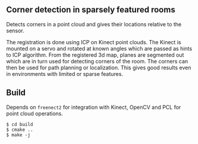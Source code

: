 ## Corner detection in sparsely featured rooms

Detects corners in a point cloud and gives their locations relative to the sensor.

The registration is done using ICP on Kinect point clouds. The Kinect is mounted on
a servo and rotated at known angles which are passed as hints to ICP algorithm.
From the registered 3d map, planes are segmented out which are in turn used for
detecting corners of the room. The corners can then be used for path planning or
localization.
This gives good results even in environments with limited or sparse features.

## Build
Depends on `freenect2` for integration with Kinect, OpenCV and PCL for point
cloud operations.
```
$ cd build
$ cmake ..
$ make -j
```
